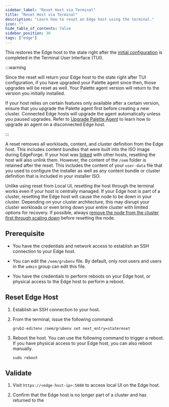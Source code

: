 ```yaml
---
sidebar_label: "Reset Host via Terminal"
title: "Reset Host via Terminal"
description: "Learn how to reset an Edge host using the terminal."
icon: ""
hide_table_of_contents: false
sidebar_position: 30
tags: ["edge"]
---
```


This restores the Edge host to the state right after the
[initial configuration](../site-deployment/site-installation/initial-setup.md) is completed in the Terminal User
Interface (TUI).

:::warning

Since the reset will return your Edge host to the state right after TUI configuration, if you have upgraded your Palette
agent since then, those upgrades will be reset as well. Your Palette agent version will return to the version you
initially installed.

If your host relies on certain features only available after a certain version, ensure that you upgrade the Palette
agent first before creating a new cluster. Connected Edge hosts will upgrade the agent automatically unless you paused
upgrades. Refer to [Upgrade Palette Agent](../cluster-management/agent-upgrade-airgap.md) to learn how to upgrade an
agent on a disconnected Edge host.

:::

A reset removes all workloads, content, and cluster definition from the Edge host. This includes content bundles that
were built into the ISO image during EdgeForge. If your host was [linked](../local-ui//cluster-management/link-hosts.md)
with other hosts, resetting the host will also unlink them. However, the content of the `/oem` folder is retained after
the reset. This includes the content of your `user-data` file that you used to configure the installer as well as any
content bundle or cluster definition that is included in your installer ISO.

Unlike using reset from Local UI, resetting the host through the terminal works even if your host is centrally managed.
If your Edge host is part of a cluster, resetting the Edge host will cause the node to be down in your cluster.
Depending on your cluster architecture, this may disrupt your cluster workloads or even bring down your entire cluster
with limited options for recovery. If possible, always
[remove the node from the cluster first through scaling down](../../cluster-management/node-pool.md#change-a-node-pool)
before resetting the node.

## Prerequisite

- You have the credentials and network access to establish an SSH connection to your Edge host.

- You can edit the `/oem/grubenv` file. By default, only root users and users in the `admin` group can edit this file.

- You have the credentials to perform reboots on your Edge host, or physical access to the Edge host to perform a
  reboot.

## Reset Edge Host

1. Establish an SSH connection to your host.

2. From the terminal, issue the following command.

   ```shell
   grub2-editenv /oem/grubenv set next_entry=statereset
   ```

3. Reboot the host. You can use the following command to trigger a reboot. If you have physical access to your Edge
   host, you can also reboot manually.

   ```shell
   sudo reboot
   ```

## Validate

1. Visit `https://<edge-host-ip>:5080` to access local UI on the Edge host.

2. Confirm that the Edge host is no longer part of a cluster and has returned to the
